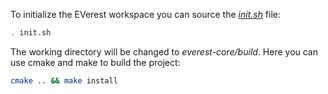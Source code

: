 To initialize the EVerest workspace you can source the *[init.sh](./init.sh)* file:

```bash
. init.sh
```

The working directory will be changed to *everest-core/build*. Here you can use cmake and make to build the project:

```bash
cmake .. && make install
```

